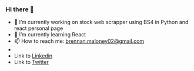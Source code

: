 ### Hi there 👋

- 🔭 I’m currently working on stock web scrapper using BS4 in Python and react personal page
- 🌱 I’m currently learning React
- 📫 How to reach me: brennan.maloney02@gmail.com
- 
- Link to [Linkedin](https://www.linkedin.com/in/brennan-maloney)
- Link to [Twitter](https://twitter.com/_brennanmaloney)


<!--
**brennmaloney/brennmaloney** is a ✨ _special_ ✨ repository because its `README.md` (this file) appears on your GitHub profile.

Here are some ideas to get you started:

- 🔭 I’m currently working on ...
- 🌱 I’m currently learning ...
- 👯 I’m looking to collaborate on ...
- 🤔 I’m looking for help with ...
- 💬 Ask me about ...
- 📫 How to reach me: ...
- 😄 Pronouns: ...
- ⚡ Fun fact: ...
-->
